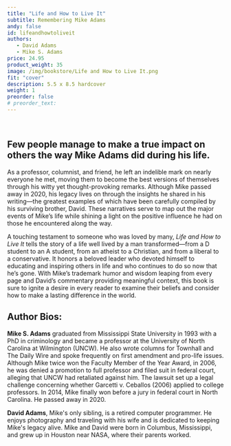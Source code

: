 ```yaml
---
title: "Life and How to Live It"
subtitle: Remembering Mike Adams
andy: false
id: lifeandhowtoliveit
authors:
   - David Adams
   - Mike S. Adams
price: 24.95
product_weight: 35
image: /img/bookstore/Life and How to Live It.png
fit: "cover"
description: 5.5 x 8.5 hardcover
weight: 1
preorder: false
# preorder_text: 
---
```


<br>

## Few people manage to make a true impact on others the way Mike Adams did during his life. 

As a professor, columnist, and friend, he left an indelible mark on nearly everyone he met, moving them to become the best versions of themselves through his witty yet thought-provoking remarks. Although Mike passed away in 2020, his legacy lives on through the insights he shared in his writing—the greatest examples of which have been carefully compiled by his surviving brother, David. These narratives serve to map out the major events of Mike’s life while shining a light on the positive influence he had on those he encountered along the way.

A touching testament to someone who was loved by many, *Life and How to Live It* tells the story of a life well lived by a man transformed—from a D student to an A student, from an atheist to a Christian, and from a liberal to a conservative. It honors a beloved leader who devoted himself to educating and inspiring others in life and who continues to do so now that he’s gone. With Mike’s trademark humor and wisdom leaping from every page and David’s commentary providing meaningful context, this book is sure to ignite a desire in every reader to examine their beliefs and consider how to make a lasting difference in the world.


## Author Bios:

<b>Mike S. Adams</b> graduated from Mississippi State University in 1993 with a PhD in criminology and became a professor at the University of North Carolina at Wilmington (UNCW). He also wrote columns for Townhall and The Daily Wire and spoke frequently on first amendment and pro-life issues. Although Mike twice won the Faculty Member of the Year Award, in 2006, he was denied a promotion to full professor and filed suit in federal court, alleging that UNCW had retaliated against him. The lawsuit set up a legal challenge concerning whether Garcetti v. Ceballos (2006) applied to college professors. In 2014, Mike finally won before a jury in federal court in North Carolina. He passed away in 2020.

<b>David Adams</b>, Mike's only sibling, is a retired computer programmer. He enjoys photography and traveling with his wife and is dedicated to keeping Mike's legacy alive. Mike and David were born in Columbus, Mississippi, and grew up in Houston near NASA, where their parents worked.
